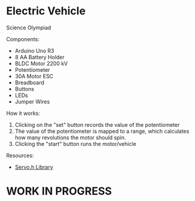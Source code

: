 # Electric Vehicle

Science Olympiad

Components:
* Arduino Uno R3
* 8 AA Battery Holder
* BLDC Motor 2200 kV
* Potentiometer
* 30A Motor ESC
* Breadboard
* Buttons
* LEDs
* Jumper Wires

How it works:
1. Clicking on the "set" button records the value of the potentiometer
2. The value of the potentiometer is mapped to a range, which calculates how many revolutions the motor should spin.
3. Clicking the "start" button runs the motor/vehicle

Resources: 
* [Servo.h Library](https://docs.arduino.cc/libraries/servo/#Usage/Examples)

# WORK IN PROGRESS
